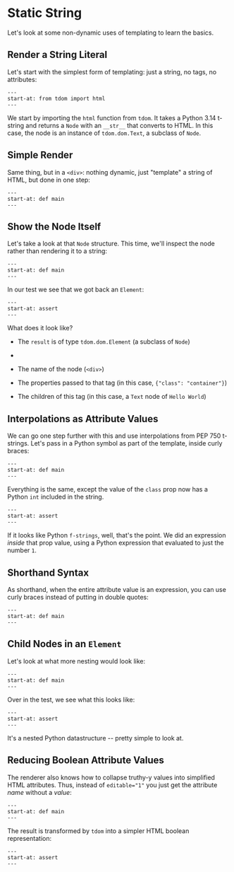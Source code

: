 # Static String

Let's look at some non-dynamic uses of templating to learn the basics.

## Render a String Literal

Let's start with the simplest form of templating: just a string, no tags, no attributes:

```{literalinclude} ../../examples/static_string/string_literal/__init__.py
---
start-at: from tdom import html
---
```

We start by importing the `html` function from `tdom`.
It takes a Python 3.14 t-string and returns a `Node` with an `__str__` that converts to HTML. In this case, the node is
an instance of `tdom.dom.Text`, a subclass of `Node`.

## Simple Render

Same thing, but in a `<div>`: nothing dynamic, just "template" a string of HTML, but done in one step:

```{literalinclude} ../../examples/static_string/simple_render/__init__.py
---
start-at: def main
---
```

## Show the Node Itself

Let's take a look at that `Node` structure.
This time, we'll inspect the node rather than rendering it to a string:

```{literalinclude} ../../examples/static_string/show_vdom/__init__.py
---
start-at: def main
---
```

In our test we see that we got back an `Element`:

```{literalinclude} ../../examples/static_string/show_vdom/test_show_vdom.py
---
start-at: assert
---
```

What does it look like?

- The `result` is of type `tdom.dom.Element` (a subclass of `Node`)
-
- The name of the node (`<div>`)

- The properties passed to that tag (in this case, `{"class": "container"}`)

- The children of this tag (in this case, a `Text` node of `Hello World`)

## Interpolations as Attribute Values

We can go one step further with this and use interpolations from PEP 750 t-strings.
Let's pass in a Python symbol as part of the template, inside curly braces:

```{literalinclude} ../../examples/static_string/expressions_as_values/__init__.py
---
start-at: def main
---
```

Everything is the same, except the value of the `class` prop now has a Python `int` included in the string.

```{literalinclude} ../../examples/static_string/expressions_as_values/test_expressions_as_values.py
---
start-at: assert
---
```

If it looks like Python `f-strings`, well, that's the point.
We did an expression _inside_ that prop value, using a Python expression that evaluated to just the number `1`.

## Shorthand Syntax

As shorthand, when the entire attribute value is an expression, you can use curly braces instead of putting in
double quotes:

```{literalinclude} ../../examples/static_string/shorthand_syntax/__init__.py
---
start-at: def main
---
```

## Child Nodes in an `Element`

Let's look at what more nesting would look like:

```{literalinclude} ../../examples/static_string/child_nodes/__init__.py
---
start-at: def main
---
```

Over in the test, we see what this looks like:

```{literalinclude} ../../examples/static_string/child_nodes/test_child_nodes.py
---
start-at: assert
---
```

It's a nested Python datastructure -- pretty simple to look at.

## Reducing Boolean Attribute Values

The renderer also knows how to collapse truthy-y values into simplified HTML attributes.
Thus, instead of `editable="1"` you just get the attribute _name_ without a _value_:

```{literalinclude} ../../examples/static_string/boolean_attribute_value/__init__.py
---
start-at: def main
---
```

The result is transformed by `tdom` into a simpler HTML boolean representation:

```{literalinclude} ../../examples/static_string/boolean_attribute_value/test_boolean_attribute_value.py
---
start-at: assert
---
```
